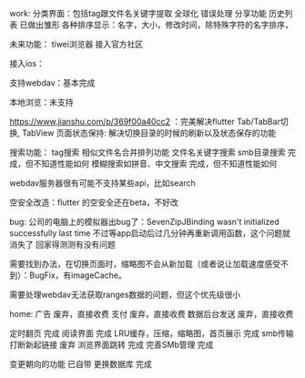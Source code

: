 work:
分类界面：包括tag跟文件名关键字提取
全球化
错误处理
分享功能
历史列表 已做出雏形
各种排序显示：名字，大小，修改时间，除特殊字符的名字排序，

未来功能：
tiwei浏览器
接入官方社区

接入ios：

支持webdav：基本完成

本地浏览：未支持

https://www.jianshu.com/p/369f00a40cc2 ：完美解决flutter Tab/TabBar切换, TabView 页面状态保持: 解决切换目录的时候的刷新以及状态保存的功能

搜索功能：
    tag搜索
    相似文件名合并排列功能
    文件名关键字搜索
    smb目录搜索 完成，但不知道性能如何
    模糊搜索如拼音、中文搜索 完成，但不知道性能如何

webdav服务器很有可能不支持某些api，比如search

空安全改造：flutter 的空安全还在beta，不好改

bug:
公司的电脑上的模拟器出bug了：SevenZipJBinding wasn't initialized successfully last time
不过等app启动后过几分钟再重新调用函数，这个问题就消失了
回家得测测有没有问题

需要找到办法，在切换页面时，缩略图不会从新加载（或者说让加载速度感受不到）：BugFix，有imageCache。

需要处理webdav无法获取ranges数据的问题，但这个优先级很小

home:
广告 废弃，直接收费
支付 废弃，直接收费
数据后台发送 废弃，直接收费

定时翻页 完成
阅读界面   完成
LRU缓存，压缩，缩略图，首页展示  完成
smb传输打断新起链接 废弃
浏览界面跳转  完成
完善SMb管理   完成

变更朝向的功能 已自带
更换数据库   完成


